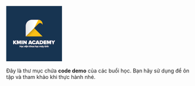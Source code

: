<img src="../_kmin/logo.png" alt="Kmin Academy" width="150"/>

Đây là thư mục chứa **code demo** của các buổi học. Bạn hãy sử dụng để ôn tập và tham khảo khi thực hành nhé.
